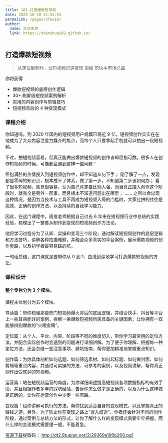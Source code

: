```yaml
---
title: 181-打造爆款短视频
date: 2023-10-10 21:52:53
permalink: /pages/5fea16/
author: 
  name: 北鸟南游
  link: https://shenshuai89.github.io/
---
```

## 打造爆款短视频

> 从定位到制作，让短视频迅速变现
> 周维  前快手市场总监

你将获得

- 爆款短视频的底层创作逻辑
- 30+ 刷屏级短视频案例解析
- 实用的内容创作与剪辑技巧
- 短视频背后的 4 种变现模式

### 课程介绍

你知道吗，到 2020 年国内的短视频用户规模已将近 9 亿，短视频创作实实在在地成为了大众内容注意力媒介的焦点，而每个人只要拿起手机就可以拍出一段短视频。

不过，拍短视频容易，但真正能做出爆款短视频的创作者却屈指可数。很多人在创作短视频的时候，可能都会遇到这样一些问题：

怀抱满腔的热情投入到短视频创作中，却不知道从何下手；
刚了解了一点，发现都是零碎的知识点，根本成不了体系，做了第一步，不知道第二步该如何办；
看了很多短视频，感觉很容易，认为自己肯定要比别人强，而当真正踏入创作这个阶段时，就完全是另外一回事，而且根本不知道问题出在哪里；
……
之所以会出现这种情况，是因为当技术与工具不再成为短视频入局的门槛时，大家比拼的往往是高效、正确的创作方法，以及持续的自我学习能力。

因此，在这门课程中，周维老师根据自己过去 6 年来在短视频行业中总结的实践经验，梳理出了一整套从制作到变现的短视频创作方法论。

他将学习过程分为了认知、实操和变现三个阶段，通过解读短视频创作的底层逻辑和方法技巧，讲解各种拍摄难题，并融合众多真实的平台案例，展示爆款视频的创作套路，以及初学者最容易踩的坑。

一句话总结，这门课就是要带你从 0 到 1、由浅到深地学习打造爆款短视频的方法。

### 课程设计

#### 整个专栏分为 3 个模块。

课程主体划分为五个模块。

导读篇：带你梳理那些热门短视频爆火背后的底层逻辑，并结合快手、抖音等平台上一些耳熟能详的案例，拆解一条爆款短视频所需具备的关键因素，让你拥有一双能够辨别爆款的“火眼金睛”。

定位篇：从个人、平台、内容、阶段等不同的维度切入，带你学习最常用的定位方法，并配合实际创作时会遇到的问题进行详细讲解。为了便于你理解、把握每一种定位方法，还会总结一些注意事项、避坑指南，帮你更加精准地掌握重点知识。

创作篇：为你具体剖析如何选题、如何筛选素材、如何起标题、如何做封面、如何剪辑等重点内容，并通过可实操的方法、可参考的案例，以及视频讲解，帮你真正创作出受欢迎的短视频。

运营篇：站在短视频运营的角度，为你详细阐述提高短视频各项数据指标的有效手段，并且根据作者多年的踩坑经验，告诉你怎么做才是正确的，以及为什么这样做是正确的，让你在运营创作中少走一些弯路。

变现篇：给你讲解可执行的方法，帮你找到适合自身的变现模式，以此掌握真正的赚钱之道。另外，为了防止你在变现之路上“误入歧途”，作者还会针对不同的创作阶段，通过案例与总结方法的形式，让你了解什么样的变现模式需要牢牢把握，而什么样的变现模式需要缓一缓，不能着急。

[资源下载](https://pan.baidu.com/s/1Hl0tKoT4puCs09UUz01GHw)提取码：	http://dt2.8tupian.net/2/29369a190b200.pg1
